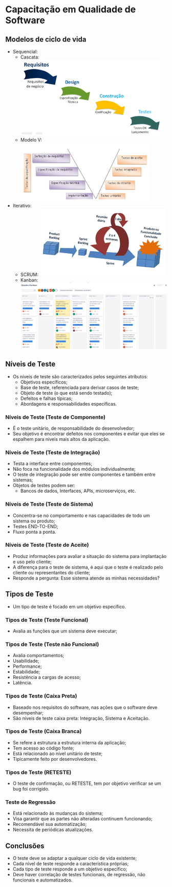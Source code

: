 # Capacitação em Qualidade de Software
## Modelos de ciclo de vida
- Sequencial: 
    - Cascata:
    ![Cascata](https://github.com/ItzOliver/Programa_de_Bolsas_AWS_for_Software_Quality_Test_Automation/blob/pb_sprint3/src/Cascata.png?raw=true)
    - Modelo V:
    ![Modelo V](https://github.com/ItzOliver/Programa_de_Bolsas_AWS_for_Software_Quality_Test_Automation/blob/pb_sprint3/src/ModeloV.png?raw=true)
- Iterativo: 
    - SCRUM:
    ![SCRUM](https://github.com/ItzOliver/Programa_de_Bolsas_AWS_for_Software_Quality_Test_Automation/blob/pb_sprint3/src/SCRUM.png?raw=true)
    - Kanban:
    ![Kanban](https://github.com/ItzOliver/Programa_de_Bolsas_AWS_for_Software_Quality_Test_Automation/blob/pb_sprint3/src/Kanban.png?raw=true)
## Níveis de Teste
- Os níveis de teste são caracterizados pelos seguintes atributos:
    - Objetivos específicos;
    - Base de teste, referenciada para derivar casos de teste;
    - Objeto de teste (o que está sendo testado);
    - Defeitos e falhas típicas;
    - Abordagens e responsabilidades específicas.
### Níveis de Teste (Teste de Componente)
- É o teste unitário, de responsabilidade do desenvolvedor;
- Seu objetivo é encontrar defeitos nos componentes e evitar que eles se espalhem para níveis mais altos da aplicação.
### Níveis de Teste (Teste de Integração)
- Testa a interface entre componentes;
- Não foca na funcionalidade dos módulos individualmente;
- O teste de integração pode ser entre componentes e também entre sistemas;
- Objetos de testes podem ser:
    - Bancos de dados, Interfaces, APIs, microserviços, etc.
### Níveis de Teste (Teste de Sistema)
- Concentra-se no comportamento e nas capacidades de todo um sistema ou produto;
- Testes END-TO-END;
- Fluxo ponta a ponta.
### Níveis de Teste (Teste de Aceite)
- Produz informações para avaliar a situação do sistema para implantação e uso pelo cliente;
- A diferença para o teste de sistema, é aqui que o teste é realizado pelo cliente ou representantes do cliente;
- Responde a pergunta: Esse sistema atende as minhas necessidades?
## Tipos de Teste
- Um tipo de teste é focado em um objetivo específico.
### Tipos de Teste (Teste Funcional)
- Avalia as funções que um sistema deve executar;
### Tipos de Teste (Teste não Funcional)
- Avalia comportamentos;
- Usabilidade;
- Performance;
- Estabilidade;
- Resistência a cargas de acesso;
- Latência.
### Tipos de Teste (Caixa Preta)
- Baseado nos requisitos do software, nas ações que o software deve desempenhar;
- São níveis de teste caixa preta: Integração, Sistema e Aceitação.
### Tipos de Teste (Caixa Branca)
- Se refere a estrutura a estrutura interna da aplicação;
- Tem acesso ao código fonte;
- Está relacionado ao nível unitário de teste;
- Tipicamente feito por desenvolvedores.
### Tipos de Teste (RETESTE)
- O teste de confirmação, ou RETESTE, tem por objetivo verificar se um bug foi corrigido.
### Teste de Regressão
- Está relacionado às mudanças do sistema;
- Visa garantir que as partes não alteradas continuem funcionando;
- Recomendável sua automatização;
- Necessita de periódicas atualizações.
## Conclusões
- O teste deve se adaptar a qualquer ciclo de vida existente;
- Cada nível de teste responde a característica próprias;
- Cada tipo de teste responde a um objetivo específico;
- Deve haver correlação de testes funcionais, de regressão, não funcionais e automatizados.